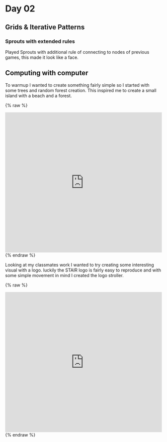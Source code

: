 # Day 02

## Grids & Iterative Patterns

### Sprouts with extended rules

Played Sprouts with additional rule of connecting to nodes of previous games, this made it look like a face.

## Computing with computer

To warmup I wanted to create something fairly simple so I started with some trees and random forest creation. This inspired me to create a small island with a beach and a forest.

{% raw %}
<iframe src="https://editor.p5js.org/Theonean/full/A81EGXGdY" width="100%" height="450" frameborder="no"></iframe>
{% endraw %}

Looking at my classmates work I wanted to try creating some interesting visual with a logo. luckily the STAIR logo is fairly easy to reproduce and with some simple movement in mind I created the logo stroller.

{% raw %}
<iframe src="https://editor.p5js.org/Theonean/full/r4Hndy4E4" width="100%" height="450" frameborder="no"></iframe>
{% endraw %}
